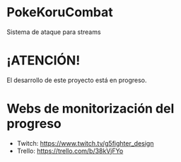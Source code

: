 # PokeKoruCombat
 Sistema de ataque para streams
 
# ¡ATENCIÓN!
El desarrollo de este proyecto está en progreso.

# Webs de monitorización del progreso
* Twitch: https://www.twitch.tv/g5fighter_design
* Trello: https://trello.com/b/38kVjFYo
